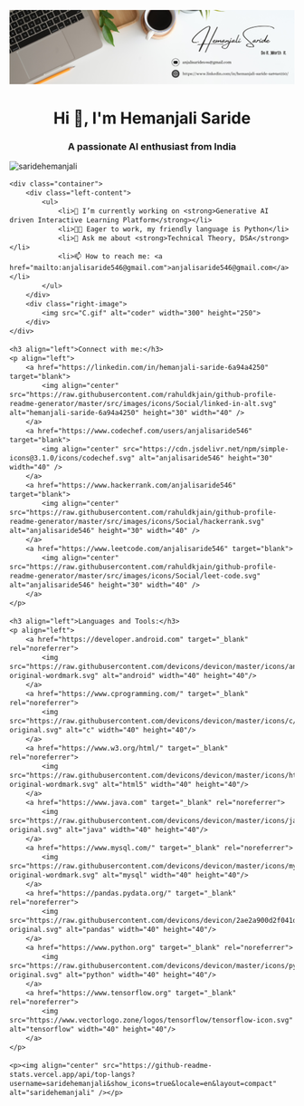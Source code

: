<!DOCTYPE html>
<html lang="en">
<head>
    <meta charset="UTF-8">
    <meta name="viewport" content="width=device-width, initial-scale=1.0">
    <title>Hemanjali Saride Profile</title>
    <style>
        .container {
            display: flex;
            justify-content: space-between;
        }
        .left-content {
            width: 70%;
        }
        .right-image {
            width: 30%;
            display: flex;
            justify-content: flex-end;
            align-items: center;
        }
    </style>
</head>
<body>
    <p align="center"><img src="B.png" /></p>
    <h1 align="center">Hi 👋, I'm Hemanjali Saride</h1>
    <h3 align="center">A passionate AI enthusiast from India</h3>
    <p align="left"> <img src="https://komarev.com/ghpvc/?username=saridehemanjali&label=Profile%20views&color=0e75b6&style=flat" alt="saridehemanjali" /> </p>

    <div class="container">
        <div class="left-content">
            <ul>
                <li>🔭 I’m currently working on <strong>Generative AI driven Interactive Learning Platform</strong></li>
                <li>👨‍💻 Eager to work, my friendly language is Python</li>
                <li>💬 Ask me about <strong>Technical Theory, DSA</strong></li>
                <li>📫 How to reach me: <a href="mailto:anjalisaride546@gmail.com">anjalisaride546@gmail.com</a></li>
            </ul>
        </div>
        <div class="right-image">
            <img src="C.gif" alt="coder" width="300" height="250">
        </div>
    </div>

    <h3 align="left">Connect with me:</h3>
    <p align="left">
        <a href="https://linkedin.com/in/hemanjali-saride-6a94a4250" target="blank">
            <img align="center" src="https://raw.githubusercontent.com/rahuldkjain/github-profile-readme-generator/master/src/images/icons/Social/linked-in-alt.svg" alt="hemanjali-saride-6a94a4250" height="30" width="40" />
        </a>
        <a href="https://www.codechef.com/users/anjalisaride546" target="blank">
            <img align="center" src="https://cdn.jsdelivr.net/npm/simple-icons@3.1.0/icons/codechef.svg" alt="anjalisaride546" height="30" width="40" />
        </a>
        <a href="https://www.hackerrank.com/anjalisaride546" target="blank">
            <img align="center" src="https://raw.githubusercontent.com/rahuldkjain/github-profile-readme-generator/master/src/images/icons/Social/hackerrank.svg" alt="anjalisaride546" height="30" width="40" />
        </a>
        <a href="https://www.leetcode.com/anjalisaride546" target="blank">
            <img align="center" src="https://raw.githubusercontent.com/rahuldkjain/github-profile-readme-generator/master/src/images/icons/Social/leet-code.svg" alt="anjalisaride546" height="30" width="40" />
        </a>
    </p>

    <h3 align="left">Languages and Tools:</h3>
    <p align="left">
        <a href="https://developer.android.com" target="_blank" rel="noreferrer">
            <img src="https://raw.githubusercontent.com/devicons/devicon/master/icons/android/android-original-wordmark.svg" alt="android" width="40" height="40"/>
        </a>
        <a href="https://www.cprogramming.com/" target="_blank" rel="noreferrer">
            <img src="https://raw.githubusercontent.com/devicons/devicon/master/icons/c/c-original.svg" alt="c" width="40" height="40"/>
        </a>
        <a href="https://www.w3.org/html/" target="_blank" rel="noreferrer">
            <img src="https://raw.githubusercontent.com/devicons/devicon/master/icons/html5/html5-original-wordmark.svg" alt="html5" width="40" height="40"/>
        </a>
        <a href="https://www.java.com" target="_blank" rel="noreferrer">
            <img src="https://raw.githubusercontent.com/devicons/devicon/master/icons/java/java-original.svg" alt="java" width="40" height="40"/>
        </a>
        <a href="https://www.mysql.com/" target="_blank" rel="noreferrer">
            <img src="https://raw.githubusercontent.com/devicons/devicon/master/icons/mysql/mysql-original-wordmark.svg" alt="mysql" width="40" height="40"/>
        </a>
        <a href="https://pandas.pydata.org/" target="_blank" rel="noreferrer">
            <img src="https://raw.githubusercontent.com/devicons/devicon/2ae2a900d2f041da66e950e4d48052658d850630/icons/pandas/pandas-original.svg" alt="pandas" width="40" height="40"/>
        </a>
        <a href="https://www.python.org" target="_blank" rel="noreferrer">
            <img src="https://raw.githubusercontent.com/devicons/devicon/master/icons/python/python-original.svg" alt="python" width="40" height="40"/>
        </a>
        <a href="https://www.tensorflow.org" target="_blank" rel="noreferrer">
            <img src="https://www.vectorlogo.zone/logos/tensorflow/tensorflow-icon.svg" alt="tensorflow" width="40" height="40"/>
        </a>
    </p>

    <p><img align="center" src="https://github-readme-stats.vercel.app/api/top-langs?username=saridehemanjali&show_icons=true&locale=en&layout=compact" alt="saridehemanjali" /></p>
</body>
</html>
